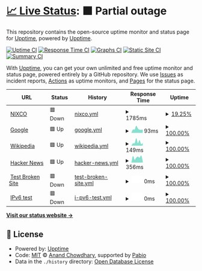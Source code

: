 # [📈 Live Status](https://demo.upptime.js.org): <!--live status--> **🟧 Partial outage**

This repository contains the open-source uptime monitor and status page for [Upptime](https://upptime.js.org), powered by [Upptime](https://github.com/upptime/upptime).

[![Uptime CI](https://github.com/upptime/upptime/workflows/Uptime%20CI/badge.svg)](https://github.com/upptime/upptime/actions?query=workflow%3A%22Uptime+CI%22)
[![Response Time CI](https://github.com/upptime/upptime/workflows/Response%20Time%20CI/badge.svg)](https://github.com/upptime/upptime/actions?query=workflow%3A%22Response+Time+CI%22)
[![Graphs CI](https://github.com/upptime/upptime/workflows/Graphs%20CI/badge.svg)](https://github.com/upptime/upptime/actions?query=workflow%3A%22Graphs+CI%22)
[![Static Site CI](https://github.com/upptime/upptime/workflows/Static%20Site%20CI/badge.svg)](https://github.com/upptime/upptime/actions?query=workflow%3A%22Static+Site+CI%22)
[![Summary CI](https://github.com/upptime/upptime/workflows/Summary%20CI/badge.svg)](https://github.com/upptime/upptime/actions?query=workflow%3A%22Summary+CI%22)

With [Upptime](https://upptime.js.org), you can get your own unlimited and free uptime monitor and status page, powered entirely by a GitHub repository. We use [Issues](https://github.com/upptime/upptime/issues) as incident reports, [Actions](https://github.com/upptime/upptime/actions) as uptime monitors, and [Pages](https://demo.upptime.js.org) for the status page.

<!--start: status pages-->
<!-- This summary is generated by Upptime (https://github.com/upptime/upptime) -->
<!-- Do not edit this manually, your changes will be overwritten -->
<!-- prettier-ignore -->
| URL | Status | History | Response Time | Uptime |
| --- | ------ | ------- | ------------- | ------ |
| <img alt="" src="https://icons.duckduckgo.com/ip3/nixco.vn.ico" height="13"> [NIXCO](https://nixco.vn) | 🟥 Down | [nixco.yml](https://github.com/cuongfantai/status/commits/HEAD/history/nixco.yml) | <details><summary><img alt="Response time graph" src="./graphs/nixco/response-time-week.png" height="20"> 1785ms</summary><br><a href="https://status.nixco.vn/history/nixco"><img alt="Response time 1626" src="https://img.shields.io/endpoint?url=https%3A%2F%2Fraw.githubusercontent.com%2Fcuongfantai%2Fstatus%2FHEAD%2Fapi%2Fnixco%2Fresponse-time.json"></a><br><a href="https://status.nixco.vn/history/nixco"><img alt="24-hour response time 0" src="https://img.shields.io/endpoint?url=https%3A%2F%2Fraw.githubusercontent.com%2Fcuongfantai%2Fstatus%2FHEAD%2Fapi%2Fnixco%2Fresponse-time-day.json"></a><br><a href="https://status.nixco.vn/history/nixco"><img alt="7-day response time 1785" src="https://img.shields.io/endpoint?url=https%3A%2F%2Fraw.githubusercontent.com%2Fcuongfantai%2Fstatus%2FHEAD%2Fapi%2Fnixco%2Fresponse-time-week.json"></a><br><a href="https://status.nixco.vn/history/nixco"><img alt="30-day response time 1626" src="https://img.shields.io/endpoint?url=https%3A%2F%2Fraw.githubusercontent.com%2Fcuongfantai%2Fstatus%2FHEAD%2Fapi%2Fnixco%2Fresponse-time-month.json"></a><br><a href="https://status.nixco.vn/history/nixco"><img alt="1-year response time 1626" src="https://img.shields.io/endpoint?url=https%3A%2F%2Fraw.githubusercontent.com%2Fcuongfantai%2Fstatus%2FHEAD%2Fapi%2Fnixco%2Fresponse-time-year.json"></a></details> | <details><summary><a href="https://status.nixco.vn/history/nixco">19.25%</a></summary><a href="https://status.nixco.vn/history/nixco"><img alt="All-time uptime 72.80%" src="https://img.shields.io/endpoint?url=https%3A%2F%2Fraw.githubusercontent.com%2Fcuongfantai%2Fstatus%2FHEAD%2Fapi%2Fnixco%2Fuptime.json"></a><br><a href="https://status.nixco.vn/history/nixco"><img alt="24-hour uptime 0.00%" src="https://img.shields.io/endpoint?url=https%3A%2F%2Fraw.githubusercontent.com%2Fcuongfantai%2Fstatus%2FHEAD%2Fapi%2Fnixco%2Fuptime-day.json"></a><br><a href="https://status.nixco.vn/history/nixco"><img alt="7-day uptime 19.25%" src="https://img.shields.io/endpoint?url=https%3A%2F%2Fraw.githubusercontent.com%2Fcuongfantai%2Fstatus%2FHEAD%2Fapi%2Fnixco%2Fuptime-week.json"></a><br><a href="https://status.nixco.vn/history/nixco"><img alt="30-day uptime 72.80%" src="https://img.shields.io/endpoint?url=https%3A%2F%2Fraw.githubusercontent.com%2Fcuongfantai%2Fstatus%2FHEAD%2Fapi%2Fnixco%2Fuptime-month.json"></a><br><a href="https://status.nixco.vn/history/nixco"><img alt="1-year uptime 72.80%" src="https://img.shields.io/endpoint?url=https%3A%2F%2Fraw.githubusercontent.com%2Fcuongfantai%2Fstatus%2FHEAD%2Fapi%2Fnixco%2Fuptime-year.json"></a></details>
| <img alt="" src="https://icons.duckduckgo.com/ip3/www.google.com.ico" height="13"> [Google](https://www.google.com) | 🟩 Up | [google.yml](https://github.com/cuongfantai/status/commits/HEAD/history/google.yml) | <details><summary><img alt="Response time graph" src="./graphs/google/response-time-week.png" height="20"> 93ms</summary><br><a href="https://status.nixco.vn/history/google"><img alt="Response time 96" src="https://img.shields.io/endpoint?url=https%3A%2F%2Fraw.githubusercontent.com%2Fcuongfantai%2Fstatus%2FHEAD%2Fapi%2Fgoogle%2Fresponse-time.json"></a><br><a href="https://status.nixco.vn/history/google"><img alt="24-hour response time 89" src="https://img.shields.io/endpoint?url=https%3A%2F%2Fraw.githubusercontent.com%2Fcuongfantai%2Fstatus%2FHEAD%2Fapi%2Fgoogle%2Fresponse-time-day.json"></a><br><a href="https://status.nixco.vn/history/google"><img alt="7-day response time 93" src="https://img.shields.io/endpoint?url=https%3A%2F%2Fraw.githubusercontent.com%2Fcuongfantai%2Fstatus%2FHEAD%2Fapi%2Fgoogle%2Fresponse-time-week.json"></a><br><a href="https://status.nixco.vn/history/google"><img alt="30-day response time 96" src="https://img.shields.io/endpoint?url=https%3A%2F%2Fraw.githubusercontent.com%2Fcuongfantai%2Fstatus%2FHEAD%2Fapi%2Fgoogle%2Fresponse-time-month.json"></a><br><a href="https://status.nixco.vn/history/google"><img alt="1-year response time 96" src="https://img.shields.io/endpoint?url=https%3A%2F%2Fraw.githubusercontent.com%2Fcuongfantai%2Fstatus%2FHEAD%2Fapi%2Fgoogle%2Fresponse-time-year.json"></a></details> | <details><summary><a href="https://status.nixco.vn/history/google">100.00%</a></summary><a href="https://status.nixco.vn/history/google"><img alt="All-time uptime 100.00%" src="https://img.shields.io/endpoint?url=https%3A%2F%2Fraw.githubusercontent.com%2Fcuongfantai%2Fstatus%2FHEAD%2Fapi%2Fgoogle%2Fuptime.json"></a><br><a href="https://status.nixco.vn/history/google"><img alt="24-hour uptime 100.00%" src="https://img.shields.io/endpoint?url=https%3A%2F%2Fraw.githubusercontent.com%2Fcuongfantai%2Fstatus%2FHEAD%2Fapi%2Fgoogle%2Fuptime-day.json"></a><br><a href="https://status.nixco.vn/history/google"><img alt="7-day uptime 100.00%" src="https://img.shields.io/endpoint?url=https%3A%2F%2Fraw.githubusercontent.com%2Fcuongfantai%2Fstatus%2FHEAD%2Fapi%2Fgoogle%2Fuptime-week.json"></a><br><a href="https://status.nixco.vn/history/google"><img alt="30-day uptime 100.00%" src="https://img.shields.io/endpoint?url=https%3A%2F%2Fraw.githubusercontent.com%2Fcuongfantai%2Fstatus%2FHEAD%2Fapi%2Fgoogle%2Fuptime-month.json"></a><br><a href="https://status.nixco.vn/history/google"><img alt="1-year uptime 100.00%" src="https://img.shields.io/endpoint?url=https%3A%2F%2Fraw.githubusercontent.com%2Fcuongfantai%2Fstatus%2FHEAD%2Fapi%2Fgoogle%2Fuptime-year.json"></a></details>
| <img alt="" src="https://icons.duckduckgo.com/ip3/en.wikipedia.org.ico" height="13"> [Wikipedia](https://en.wikipedia.org) | 🟩 Up | [wikipedia.yml](https://github.com/cuongfantai/status/commits/HEAD/history/wikipedia.yml) | <details><summary><img alt="Response time graph" src="./graphs/wikipedia/response-time-week.png" height="20"> 149ms</summary><br><a href="https://status.nixco.vn/history/wikipedia"><img alt="Response time 263" src="https://img.shields.io/endpoint?url=https%3A%2F%2Fraw.githubusercontent.com%2Fcuongfantai%2Fstatus%2FHEAD%2Fapi%2Fwikipedia%2Fresponse-time.json"></a><br><a href="https://status.nixco.vn/history/wikipedia"><img alt="24-hour response time 194" src="https://img.shields.io/endpoint?url=https%3A%2F%2Fraw.githubusercontent.com%2Fcuongfantai%2Fstatus%2FHEAD%2Fapi%2Fwikipedia%2Fresponse-time-day.json"></a><br><a href="https://status.nixco.vn/history/wikipedia"><img alt="7-day response time 149" src="https://img.shields.io/endpoint?url=https%3A%2F%2Fraw.githubusercontent.com%2Fcuongfantai%2Fstatus%2FHEAD%2Fapi%2Fwikipedia%2Fresponse-time-week.json"></a><br><a href="https://status.nixco.vn/history/wikipedia"><img alt="30-day response time 263" src="https://img.shields.io/endpoint?url=https%3A%2F%2Fraw.githubusercontent.com%2Fcuongfantai%2Fstatus%2FHEAD%2Fapi%2Fwikipedia%2Fresponse-time-month.json"></a><br><a href="https://status.nixco.vn/history/wikipedia"><img alt="1-year response time 263" src="https://img.shields.io/endpoint?url=https%3A%2F%2Fraw.githubusercontent.com%2Fcuongfantai%2Fstatus%2FHEAD%2Fapi%2Fwikipedia%2Fresponse-time-year.json"></a></details> | <details><summary><a href="https://status.nixco.vn/history/wikipedia">100.00%</a></summary><a href="https://status.nixco.vn/history/wikipedia"><img alt="All-time uptime 100.00%" src="https://img.shields.io/endpoint?url=https%3A%2F%2Fraw.githubusercontent.com%2Fcuongfantai%2Fstatus%2FHEAD%2Fapi%2Fwikipedia%2Fuptime.json"></a><br><a href="https://status.nixco.vn/history/wikipedia"><img alt="24-hour uptime 100.00%" src="https://img.shields.io/endpoint?url=https%3A%2F%2Fraw.githubusercontent.com%2Fcuongfantai%2Fstatus%2FHEAD%2Fapi%2Fwikipedia%2Fuptime-day.json"></a><br><a href="https://status.nixco.vn/history/wikipedia"><img alt="7-day uptime 100.00%" src="https://img.shields.io/endpoint?url=https%3A%2F%2Fraw.githubusercontent.com%2Fcuongfantai%2Fstatus%2FHEAD%2Fapi%2Fwikipedia%2Fuptime-week.json"></a><br><a href="https://status.nixco.vn/history/wikipedia"><img alt="30-day uptime 100.00%" src="https://img.shields.io/endpoint?url=https%3A%2F%2Fraw.githubusercontent.com%2Fcuongfantai%2Fstatus%2FHEAD%2Fapi%2Fwikipedia%2Fuptime-month.json"></a><br><a href="https://status.nixco.vn/history/wikipedia"><img alt="1-year uptime 100.00%" src="https://img.shields.io/endpoint?url=https%3A%2F%2Fraw.githubusercontent.com%2Fcuongfantai%2Fstatus%2FHEAD%2Fapi%2Fwikipedia%2Fuptime-year.json"></a></details>
| <img alt="" src="https://icons.duckduckgo.com/ip3/news.ycombinator.com.ico" height="13"> [Hacker News](https://news.ycombinator.com) | 🟩 Up | [hacker-news.yml](https://github.com/cuongfantai/status/commits/HEAD/history/hacker-news.yml) | <details><summary><img alt="Response time graph" src="./graphs/hacker-news/response-time-week.png" height="20"> 356ms</summary><br><a href="https://status.nixco.vn/history/hacker-news"><img alt="Response time 338" src="https://img.shields.io/endpoint?url=https%3A%2F%2Fraw.githubusercontent.com%2Fcuongfantai%2Fstatus%2FHEAD%2Fapi%2Fhacker-news%2Fresponse-time.json"></a><br><a href="https://status.nixco.vn/history/hacker-news"><img alt="24-hour response time 417" src="https://img.shields.io/endpoint?url=https%3A%2F%2Fraw.githubusercontent.com%2Fcuongfantai%2Fstatus%2FHEAD%2Fapi%2Fhacker-news%2Fresponse-time-day.json"></a><br><a href="https://status.nixco.vn/history/hacker-news"><img alt="7-day response time 356" src="https://img.shields.io/endpoint?url=https%3A%2F%2Fraw.githubusercontent.com%2Fcuongfantai%2Fstatus%2FHEAD%2Fapi%2Fhacker-news%2Fresponse-time-week.json"></a><br><a href="https://status.nixco.vn/history/hacker-news"><img alt="30-day response time 338" src="https://img.shields.io/endpoint?url=https%3A%2F%2Fraw.githubusercontent.com%2Fcuongfantai%2Fstatus%2FHEAD%2Fapi%2Fhacker-news%2Fresponse-time-month.json"></a><br><a href="https://status.nixco.vn/history/hacker-news"><img alt="1-year response time 338" src="https://img.shields.io/endpoint?url=https%3A%2F%2Fraw.githubusercontent.com%2Fcuongfantai%2Fstatus%2FHEAD%2Fapi%2Fhacker-news%2Fresponse-time-year.json"></a></details> | <details><summary><a href="https://status.nixco.vn/history/hacker-news">100.00%</a></summary><a href="https://status.nixco.vn/history/hacker-news"><img alt="All-time uptime 100.00%" src="https://img.shields.io/endpoint?url=https%3A%2F%2Fraw.githubusercontent.com%2Fcuongfantai%2Fstatus%2FHEAD%2Fapi%2Fhacker-news%2Fuptime.json"></a><br><a href="https://status.nixco.vn/history/hacker-news"><img alt="24-hour uptime 100.00%" src="https://img.shields.io/endpoint?url=https%3A%2F%2Fraw.githubusercontent.com%2Fcuongfantai%2Fstatus%2FHEAD%2Fapi%2Fhacker-news%2Fuptime-day.json"></a><br><a href="https://status.nixco.vn/history/hacker-news"><img alt="7-day uptime 100.00%" src="https://img.shields.io/endpoint?url=https%3A%2F%2Fraw.githubusercontent.com%2Fcuongfantai%2Fstatus%2FHEAD%2Fapi%2Fhacker-news%2Fuptime-week.json"></a><br><a href="https://status.nixco.vn/history/hacker-news"><img alt="30-day uptime 100.00%" src="https://img.shields.io/endpoint?url=https%3A%2F%2Fraw.githubusercontent.com%2Fcuongfantai%2Fstatus%2FHEAD%2Fapi%2Fhacker-news%2Fuptime-month.json"></a><br><a href="https://status.nixco.vn/history/hacker-news"><img alt="1-year uptime 100.00%" src="https://img.shields.io/endpoint?url=https%3A%2F%2Fraw.githubusercontent.com%2Fcuongfantai%2Fstatus%2FHEAD%2Fapi%2Fhacker-news%2Fuptime-year.json"></a></details>
| <img alt="" src="https://icons.duckduckgo.com/ip3/thissitedoesnotexist.koj.co.ico" height="13"> [Test Broken Site](https://thissitedoesnotexist.koj.co) | 🟥 Down | [test-broken-site.yml](https://github.com/cuongfantai/status/commits/HEAD/history/test-broken-site.yml) | <details><summary><img alt="Response time graph" src="./graphs/test-broken-site/response-time-week.png" height="20"> 0ms</summary><br><a href="https://status.nixco.vn/history/test-broken-site"><img alt="Response time 0" src="https://img.shields.io/endpoint?url=https%3A%2F%2Fraw.githubusercontent.com%2Fcuongfantai%2Fstatus%2FHEAD%2Fapi%2Ftest-broken-site%2Fresponse-time.json"></a><br><a href="https://status.nixco.vn/history/test-broken-site"><img alt="24-hour response time 0" src="https://img.shields.io/endpoint?url=https%3A%2F%2Fraw.githubusercontent.com%2Fcuongfantai%2Fstatus%2FHEAD%2Fapi%2Ftest-broken-site%2Fresponse-time-day.json"></a><br><a href="https://status.nixco.vn/history/test-broken-site"><img alt="7-day response time 0" src="https://img.shields.io/endpoint?url=https%3A%2F%2Fraw.githubusercontent.com%2Fcuongfantai%2Fstatus%2FHEAD%2Fapi%2Ftest-broken-site%2Fresponse-time-week.json"></a><br><a href="https://status.nixco.vn/history/test-broken-site"><img alt="30-day response time 0" src="https://img.shields.io/endpoint?url=https%3A%2F%2Fraw.githubusercontent.com%2Fcuongfantai%2Fstatus%2FHEAD%2Fapi%2Ftest-broken-site%2Fresponse-time-month.json"></a><br><a href="https://status.nixco.vn/history/test-broken-site"><img alt="1-year response time 0" src="https://img.shields.io/endpoint?url=https%3A%2F%2Fraw.githubusercontent.com%2Fcuongfantai%2Fstatus%2FHEAD%2Fapi%2Ftest-broken-site%2Fresponse-time-year.json"></a></details> | <details><summary><a href="https://status.nixco.vn/history/test-broken-site">100.00%</a></summary><a href="https://status.nixco.vn/history/test-broken-site"><img alt="All-time uptime 100.00%" src="https://img.shields.io/endpoint?url=https%3A%2F%2Fraw.githubusercontent.com%2Fcuongfantai%2Fstatus%2FHEAD%2Fapi%2Ftest-broken-site%2Fuptime.json"></a><br><a href="https://status.nixco.vn/history/test-broken-site"><img alt="24-hour uptime 100.00%" src="https://img.shields.io/endpoint?url=https%3A%2F%2Fraw.githubusercontent.com%2Fcuongfantai%2Fstatus%2FHEAD%2Fapi%2Ftest-broken-site%2Fuptime-day.json"></a><br><a href="https://status.nixco.vn/history/test-broken-site"><img alt="7-day uptime 100.00%" src="https://img.shields.io/endpoint?url=https%3A%2F%2Fraw.githubusercontent.com%2Fcuongfantai%2Fstatus%2FHEAD%2Fapi%2Ftest-broken-site%2Fuptime-week.json"></a><br><a href="https://status.nixco.vn/history/test-broken-site"><img alt="30-day uptime 100.00%" src="https://img.shields.io/endpoint?url=https%3A%2F%2Fraw.githubusercontent.com%2Fcuongfantai%2Fstatus%2FHEAD%2Fapi%2Ftest-broken-site%2Fuptime-month.json"></a><br><a href="https://status.nixco.vn/history/test-broken-site"><img alt="1-year uptime 100.00%" src="https://img.shields.io/endpoint?url=https%3A%2F%2Fraw.githubusercontent.com%2Fcuongfantai%2Fstatus%2FHEAD%2Fapi%2Ftest-broken-site%2Fuptime-year.json"></a></details>
| <img alt="" src="https://icons.duckduckgo.com/ip3/null.ico" height="13"> [IPv6 test](forwardemail.net) | 🟥 Down | [i-pv6-test.yml](https://github.com/cuongfantai/status/commits/HEAD/history/i-pv6-test.yml) | <details><summary><img alt="Response time graph" src="./graphs/i-pv6-test/response-time-week.png" height="20"> 0ms</summary><br><a href="https://status.nixco.vn/history/i-pv6-test"><img alt="Response time 0" src="https://img.shields.io/endpoint?url=https%3A%2F%2Fraw.githubusercontent.com%2Fcuongfantai%2Fstatus%2FHEAD%2Fapi%2Fi-pv6-test%2Fresponse-time.json"></a><br><a href="https://status.nixco.vn/history/i-pv6-test"><img alt="24-hour response time 0" src="https://img.shields.io/endpoint?url=https%3A%2F%2Fraw.githubusercontent.com%2Fcuongfantai%2Fstatus%2FHEAD%2Fapi%2Fi-pv6-test%2Fresponse-time-day.json"></a><br><a href="https://status.nixco.vn/history/i-pv6-test"><img alt="7-day response time 0" src="https://img.shields.io/endpoint?url=https%3A%2F%2Fraw.githubusercontent.com%2Fcuongfantai%2Fstatus%2FHEAD%2Fapi%2Fi-pv6-test%2Fresponse-time-week.json"></a><br><a href="https://status.nixco.vn/history/i-pv6-test"><img alt="30-day response time 0" src="https://img.shields.io/endpoint?url=https%3A%2F%2Fraw.githubusercontent.com%2Fcuongfantai%2Fstatus%2FHEAD%2Fapi%2Fi-pv6-test%2Fresponse-time-month.json"></a><br><a href="https://status.nixco.vn/history/i-pv6-test"><img alt="1-year response time 0" src="https://img.shields.io/endpoint?url=https%3A%2F%2Fraw.githubusercontent.com%2Fcuongfantai%2Fstatus%2FHEAD%2Fapi%2Fi-pv6-test%2Fresponse-time-year.json"></a></details> | <details><summary><a href="https://status.nixco.vn/history/i-pv6-test">100.00%</a></summary><a href="https://status.nixco.vn/history/i-pv6-test"><img alt="All-time uptime 100.00%" src="https://img.shields.io/endpoint?url=https%3A%2F%2Fraw.githubusercontent.com%2Fcuongfantai%2Fstatus%2FHEAD%2Fapi%2Fi-pv6-test%2Fuptime.json"></a><br><a href="https://status.nixco.vn/history/i-pv6-test"><img alt="24-hour uptime 100.00%" src="https://img.shields.io/endpoint?url=https%3A%2F%2Fraw.githubusercontent.com%2Fcuongfantai%2Fstatus%2FHEAD%2Fapi%2Fi-pv6-test%2Fuptime-day.json"></a><br><a href="https://status.nixco.vn/history/i-pv6-test"><img alt="7-day uptime 100.00%" src="https://img.shields.io/endpoint?url=https%3A%2F%2Fraw.githubusercontent.com%2Fcuongfantai%2Fstatus%2FHEAD%2Fapi%2Fi-pv6-test%2Fuptime-week.json"></a><br><a href="https://status.nixco.vn/history/i-pv6-test"><img alt="30-day uptime 100.00%" src="https://img.shields.io/endpoint?url=https%3A%2F%2Fraw.githubusercontent.com%2Fcuongfantai%2Fstatus%2FHEAD%2Fapi%2Fi-pv6-test%2Fuptime-month.json"></a><br><a href="https://status.nixco.vn/history/i-pv6-test"><img alt="1-year uptime 100.00%" src="https://img.shields.io/endpoint?url=https%3A%2F%2Fraw.githubusercontent.com%2Fcuongfantai%2Fstatus%2FHEAD%2Fapi%2Fi-pv6-test%2Fuptime-year.json"></a></details>

<!--end: status pages-->

[**Visit our status website →**](https://demo.upptime.js.org)

## 📄 License

- Powered by: [Upptime](https://github.com/upptime/upptime)
- Code: [MIT](./LICENSE) © [Anand Chowdhary](https://anandchowdhary.com), supported by [Pabio](https://pabio.com)
- Data in the `./history` directory: [Open Database License](https://opendatacommons.org/licenses/odbl/1-0/)
